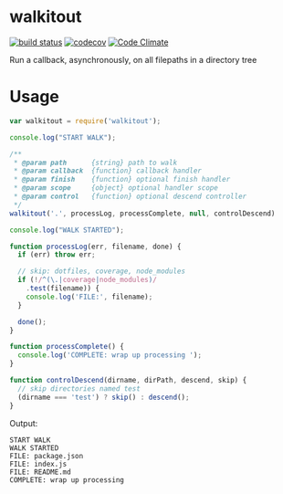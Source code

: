 # walkitout

[![build status](https://api.travis-ci.org/ecman/walkitout.png)](https://travis-ci.org/ecman/walkitout) [![codecov](https://codecov.io/gh/ecman/walkitout/branch/master/graph/badge.svg)](https://codecov.io/gh/ecman/walkitout) [![Code Climate](https://codeclimate.com/github/ecman/walkitout/badges/gpa.svg)](https://codeclimate.com/github/ecman/walkitout)

Run a callback, asynchronously, on all filepaths in a directory tree

#  Usage

```js
var walkitout = require('walkitout');

console.log("START WALK");

/**
 * @param path      {string} path to walk
 * @param callback  {function} callback handler 
 * @param finish    {function} optional finish handler
 * @param scope     {object} optional handler scope
 * @param control   {function} optional descend controller
 */
walkitout('.', processLog, processComplete, null, controlDescend)

console.log("WALK STARTED");

function processLog(err, filename, done) {
  if (err) throw err;

  // skip: dotfiles, coverage, node_modules
  if (!/^(\.|coverage|node_modules)/
    .test(filename)) {
    console.log('FILE:', filename);
  }

  done();
}

function processComplete() {
  console.log('COMPLETE: wrap up processing ');
}

function controlDescend(dirname, dirPath, descend, skip) {
  // skip directories named test
  (dirname === 'test') ? skip() : descend();
}
```
Output:

```text
START WALK
WALK STARTED
FILE: package.json
FILE: index.js
FILE: README.md
COMPLETE: wrap up processing 
```
